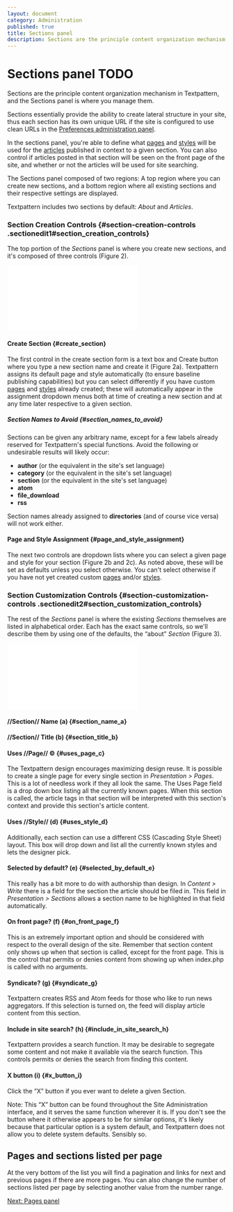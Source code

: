 ```yaml
---
layout: document
category: Administration
published: true
title: Sections panel
description: Sections are the principle content organization mechanism in Textpattern, and the Sections panel is where you manage them.
---
```


# Sections panel TODO

Sections are the principle content organization mechanism in Textpattern, and the Sections panel is where you manage them.

Sections essentially provide the ability to create lateral structure in your site, thus each section has its own unique URL if the site is configured to use clean URLs in the [Preferences administration panel](http://docs.textpattern.io/administration/preferences-panel).

In the sections panel, you're able to define what
[pages](/home/www/zendstudio/dokuwiki/bin/doku.php?id=pages) and
[styles](/home/www/zendstudio/dokuwiki/bin/doku.php?id=styles) will be
used for the
[articles](/home/www/zendstudio/dokuwiki/bin/doku.php?id=articles)
published in context to a given section. You can also control if
articles posted in that section will be seen on the front page of the
site, and whether or not the articles will be used for site searching.

The Sections panel composed of two regions: A top region where you can
create new sections, and a bottom region where all existing sections and
their respective settings are displayed.

Textpattern includes two sections by default: *About* and *Articles*.

### Section Creation Controls {#section-creation-controls .sectionedit1#section_creation_controls}

The top portion of the *Sections* panel is where you create new
sections, and it's composed of three controls (Figure 2).

[![](/home/www/zendstudio/dokuwiki/bin/lib/exe/fetch.php?media=file:prefs-sections-new.png)](/home/www/zendstudio/dokuwiki/bin/lib/exe/detail.php?id=&media=file:prefs-sections-new.png)

#### Create Section {#create_section}

The first control in the create section form is a text box and Create
button where you type a new section name and create it (Figure 2a).
Textpattern assigns its default page and style automatically (to ensure
baseline publishing capabilities) but you can select differently if you
have custom [pages](/home/www/zendstudio/dokuwiki/bin/doku.php?id=pages)
and [styles](/home/www/zendstudio/dokuwiki/bin/doku.php?id=styles)
already created; these will automatically appear in the assignment
dropdown menus both at time of creating a new section and at any time
later respective to a given section.

##### Section Names to Avoid {#section_names_to_avoid}

Sections can be given any arbitrary name, except for a few labels
already reserved for Textpattern's special functions. Avoid the
following or undesirable results will likely occur:

-   **author** (or the equivalent in the site's set language)
-   **category** (or the equivalent in the site's set language)
-   **section** (or the equivalent in the site's set language)
-   **atom**
-   **file_download**
-   **rss**

Section names already assigned to **directories** (and of course vice
versa) will not work either.

#### Page and Style Assignment {#page_and_style_assignment}

The next two controls are dropdown lists where you can select a given
page and style for your section (Figure 2b and 2c). As noted above,
these will be set as defaults unless you select otherwise. You can't
select otherwise if you have not yet created custom
[pages](/home/www/zendstudio/dokuwiki/bin/doku.php?id=pages) and/or
[styles](/home/www/zendstudio/dokuwiki/bin/doku.php?id=styles).

### Section Customization Controls {#section-customization-controls .sectionedit2#section_customization_controls}

The rest of the *Sections* panel is where the existing *Sections*
themselves are listed in alphabetical order. Each has the exact same
controls, so we'll describe them by using one of the defaults, the
“about” *Section* (Figure 3).

[![](/home/www/zendstudio/dokuwiki/bin/lib/exe/fetch.php?media=file:prefs-sections-existing.png)](/home/www/zendstudio/dokuwiki/bin/lib/exe/detail.php?id=&media=file:prefs-sections-existing.png)

#### //Section// Name (a) {#section_name_a}

#### //Section// Title (b) {#section_title_b}

#### Uses //Page// © {#uses_page_c}

The Textpattern design encourages maximizing design reuse. It is
possible to create a single page for every single section in
*Presentation &gt; Pages*. This is a lot of needless work if they all
look the same. The Uses Page field is a drop down box listing all the
currently known pages. When this section is called, the article tags in
that section will be interpreted with this section's context and provide
this section's article content.

#### Uses //Style// (d) {#uses_style_d}

Additionally, each section can use a different CSS (Cascading Style
Sheet) layout. This box will drop down and list all the currently known
styles and lets the designer pick.

#### Selected by default? (e) {#selected_by_default_e}

This really has a bit more to do with authorship than design. In
*Content &gt; Write* there is a field for the section the article should
be filed in. This field in *Presentation &gt; Sections* allows a section
name to be highlighted in that field automatically.

#### On front page? (f) {#on_front_page_f}

This is an extremely important option and should be considered with
respect to the overall design of the site. Remember that section content
only shows up when that section is called, except for the front page.
This is the control that permits or denies content from showing up when
index.php is called with no arguments.

#### Syndicate? (g) {#syndicate_g}

Textpattern creates RSS and Atom feeds for those who like to run news
aggregators. If this selection is turned on, the feed will display
article content from this section.

#### Include in site search? (h) {#include_in_site_search_h}

Textpattern provides a search function. It may be desirable to segregate
some content and not make it available via the search function. This
controls permits or denies the search from finding this content.

#### X button (i) {#x_button_i}

Click the “X” button if you ever want to delete a given Section.

Note: This “X” button can be found throughout the Site Administration
interface, and it serves the same function wherever it is. If you don't
see the button where it otherwise appears to be for similar options,
it's likely because that particular option is a system default, and
Textpattern does not allow you to delete system defaults. Sensibly so.

## Pages and sections listed per page

At the very bottom of the list you will find a pagination and links for next and previous pages if there are more pages. You can also change the number of sections listed per page by selecting another value from the number range.

[Next: Pages panel](http://docs.textpattern.io/administration/pages-panel)
